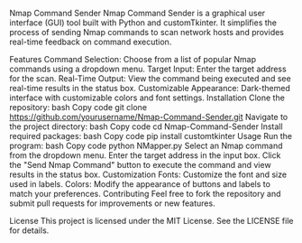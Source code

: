 Nmap Command Sender
Nmap Command Sender is a graphical user interface (GUI) tool built with Python and customTkinter. It simplifies the process of sending Nmap commands to scan network hosts and provides real-time feedback on command execution.

Features
Command Selection: Choose from a list of popular Nmap commands using a dropdown menu.
Target Input: Enter the target address for the scan.
Real-Time Output: View the command being executed and see real-time results in the status box.
Customizable Appearance: Dark-themed interface with customizable colors and font settings.
Installation
Clone the repository:
bash
Copy code
git clone https://github.com/yourusername/Nmap-Command-Sender.git
Navigate to the project directory:
bash
Copy code
cd Nmap-Command-Sender
Install required packages:
bash
Copy code
pip install customtkinter
Usage
Run the program:
bash
Copy code
python NMapper.py
Select an Nmap command from the dropdown menu.
Enter the target address in the input box.
Click the "Send Nmap Command" button to execute the command and view results in the status box.
Customization
Fonts: Customize the font and size used in labels.
Colors: Modify the appearance of buttons and labels to match your preferences.
Contributing
Feel free to fork the repository and submit pull requests for improvements or new features.

License
This project is licensed under the MIT License. See the LICENSE file for details.
